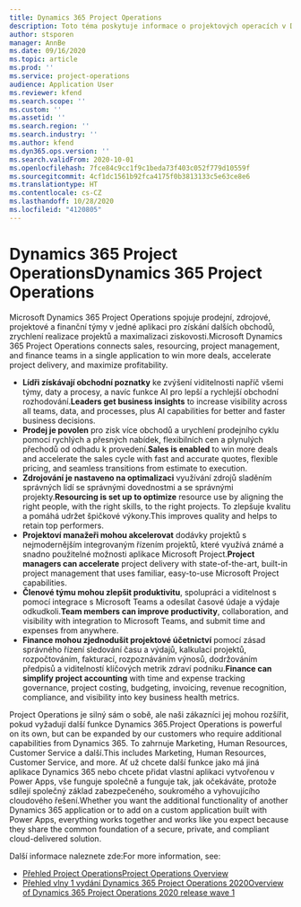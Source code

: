 ```yaml
---
title: Dynamics 365 Project Operations
description: Toto téma poskytuje informace o projektových operacích v Dynamics 365.
author: stsporen
manager: AnnBe
ms.date: 09/16/2020
ms.topic: article
ms.prod: ''
ms.service: project-operations
audience: Application User
ms.reviewer: kfend
ms.search.scope: ''
ms.custom: ''
ms.assetid: ''
ms.search.region: ''
ms.search.industry: ''
ms.author: kfend
ms.dyn365.ops.version: ''
ms.search.validFrom: 2020-10-01
ms.openlocfilehash: 7fce84c9cc1f9c1beda73f403c052f779d10559f
ms.sourcegitcommit: 4cf1dc1561b92fca4175f0b3813133c5e63ce8e6
ms.translationtype: HT
ms.contentlocale: cs-CZ
ms.lasthandoff: 10/28/2020
ms.locfileid: "4120805"
---
```

# <a name="dynamics-365-project-operations"></a><span data-ttu-id="e43d9-103">Dynamics 365 Project Operations</span><span class="sxs-lookup"><span data-stu-id="e43d9-103">Dynamics 365 Project Operations</span></span>

<span data-ttu-id="e43d9-104">Microsoft Dynamics 365 Project Operations spojuje prodejní, zdrojové, projektové a finanční týmy v jedné aplikaci pro získání dalších obchodů, zrychlení realizace projektů a maximalizaci ziskovosti.</span><span class="sxs-lookup"><span data-stu-id="e43d9-104">Microsoft Dynamics 365 Project Operations connects sales, resourcing, project management, and finance teams in a single application to win more deals, accelerate project delivery, and maximize profitability.</span></span>

-   <span data-ttu-id="e43d9-105">**Lídři získávají obchodní poznatky** ke zvýšení viditelnosti napříč všemi týmy, daty a procesy, a navíc funkce AI pro lepší a rychlejší obchodní rozhodování.</span><span class="sxs-lookup"><span data-stu-id="e43d9-105">**Leaders get business insights** to increase visibility across all teams, data, and processes, plus AI capabilities for better and faster business decisions.</span></span>
-   <span data-ttu-id="e43d9-106">**Prodej je povolen** pro zisk více obchodů a urychlení prodejního cyklu pomocí rychlých a přesných nabídek, flexibilních cen a plynulých přechodů od odhadu k provedení.</span><span class="sxs-lookup"><span data-stu-id="e43d9-106">**Sales is enabled** to win more deals and accelerate the sales cycle with fast and accurate quotes, flexible pricing, and seamless transitions from estimate to execution.</span></span>
-   <span data-ttu-id="e43d9-107">**Zdrojování je nastaveno na optimalizaci** využívání zdrojů sladěním správných lidí se správnými dovednostmi a se správnými projekty.</span><span class="sxs-lookup"><span data-stu-id="e43d9-107">**Resourcing is set up to optimize** resource use by aligning the right people, with the right skills, to the right projects.</span></span> <span data-ttu-id="e43d9-108">To zlepšuje kvalitu a pomáhá udržet špičkové výkony.</span><span class="sxs-lookup"><span data-stu-id="e43d9-108">This improves quality and helps to retain top performers.</span></span>
-   <span data-ttu-id="e43d9-109">**Projektoví manažeři mohou akcelerovat** dodávky projektů s nejmodernějším integrovaným řízením projektů, které využívá známé a snadno použitelné možnosti aplikace Microsoft Project.</span><span class="sxs-lookup"><span data-stu-id="e43d9-109">**Project managers can accelerate** project delivery with state-of-the-art, built-in project management that uses familiar, easy-to-use Microsoft Project capabilities.</span></span>
-   <span data-ttu-id="e43d9-110">**Členové týmu mohou zlepšit produktivitu**, spolupráci a viditelnost s pomocí integrace s Microsoft Teams a odesílat časové údaje a výdaje odkudkoli.</span><span class="sxs-lookup"><span data-stu-id="e43d9-110">**Team members can improve productivity**, collaboration, and visibility with integration to Microsoft Teams, and submit time and expenses from anywhere.</span></span>
-   <span data-ttu-id="e43d9-111">**Finance mohou zjednodušit projektové účetnictví** pomocí zásad správného řízení sledování času a výdajů, kalkulací projektů, rozpočtováním, fakturací, rozpoznáváním výnosů, dodržováním předpisů a viditelností klíčových metrik zdraví podniku.</span><span class="sxs-lookup"><span data-stu-id="e43d9-111">**Finance can simplify project accounting** with time and expense tracking governance, project costing, budgeting, invoicing, revenue recognition, compliance, and visibility into key business health metrics.</span></span>

<span data-ttu-id="e43d9-112">Project Operations je silný sám o sobě, ale naši zákazníci jej mohou rozšířit, pokud vyžadují další funkce Dynamics 365.</span><span class="sxs-lookup"><span data-stu-id="e43d9-112">Project Operations is powerful on its own, but can be expanded by our customers who require additional capabilities from Dynamics 365.</span></span> <span data-ttu-id="e43d9-113">To zahrnuje Marketing, Human Resources, Customer Service a další.</span><span class="sxs-lookup"><span data-stu-id="e43d9-113">This includes Marketing, Human Resources, Customer Service, and more.</span></span> <span data-ttu-id="e43d9-114">Ať už chcete další funkce jako má jiná aplikace Dynamics 365 nebo chcete přidat vlastní aplikaci vytvořenou v Power Apps, vše funguje společně a funguje tak, jak očekáváte, protože sdílejí společný základ zabezpečeného, soukromého a vyhovujícího cloudového řešení.</span><span class="sxs-lookup"><span data-stu-id="e43d9-114">Whether you want the additional functionality of another Dynamics 365 application or to add on a custom application built with Power Apps, everything works together and works like you expect because they share the common foundation of a secure, private, and compliant cloud-delivered solution.</span></span>

<span data-ttu-id="e43d9-115">Další informace naleznete zde:</span><span class="sxs-lookup"><span data-stu-id="e43d9-115">For more information, see:</span></span>

- [<span data-ttu-id="e43d9-116">Přehled Project Operations</span><span class="sxs-lookup"><span data-stu-id="e43d9-116">Project Operations Overview</span></span>](https://dynamics.microsoft.com/en-us/project-operations/overview/)
- [<span data-ttu-id="e43d9-117">Přehled vlny 1 vydání Dynamics 365 Project Operations 2020</span><span class="sxs-lookup"><span data-stu-id="e43d9-117">Overview of Dynamics 365 Project Operations 2020 release wave 1</span></span>](https://docs.microsoft.com/dynamics365-release-plan/2020wave1/dynamics365-project-operations/)

